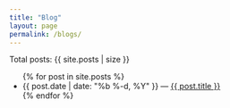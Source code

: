 ```yaml
---
title: "Blog"
layout: page
permalink: /blogs/
---
```


<p>Total posts: {{ site.posts | size }}</p>

<ul>
  {% for post in site.posts %}
    <li>
      {{ post.date | date: "%b %-d, %Y" }} — 
      <a href="{{ post.url | relative_url }}">{{ post.title }}</a>
    </li>
  {% endfor %}
</ul>
